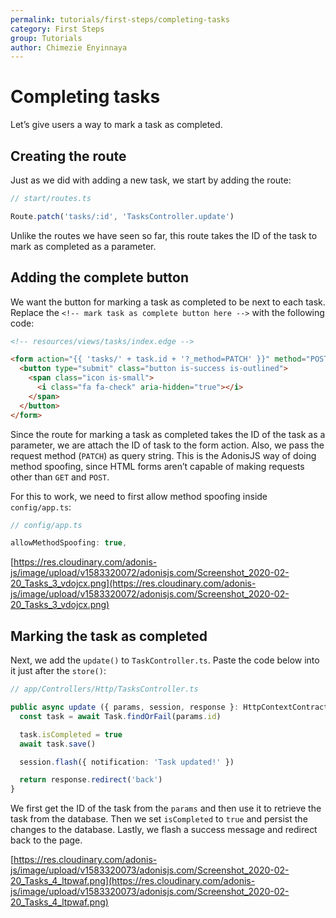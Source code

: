 ```yaml
---
permalink: tutorials/first-steps/completing-tasks
category: First Steps
group: Tutorials
author: Chimezie Enyinnaya
---
```


# Completing tasks

Let’s give users a way to mark a task as completed.

## Creating the route

Just as we did with adding a new task, we start by adding the route:

```ts
// start/routes.ts

Route.patch('tasks/:id', 'TasksController.update')
```

Unlike the routes we have seen so far, this route takes the ID of the task to mark as completed as a parameter.

## Adding the complete button

We want the button for marking a task as completed to be next to each task. Replace the `<!-- mark task as complete button here -->` with the following code:

```html
<!-- resources/views/tasks/index.edge -->

<form action="{{ 'tasks/' + task.id + '?_method=PATCH' }}" method="POST">
  <button type="submit" class="button is-success is-outlined">
    <span class="icon is-small">
      <i class="fa fa-check" aria-hidden="true"></i>
    </span>
  </button>
</form>
```

Since the route for marking a task as completed takes the ID of the task as a parameter, we are attach the ID of task to the form action. Also, we pass the request method (`PATCH`) as query string. This is the AdonisJS way of doing method spoofing, since HTML forms aren’t capable of making requests other than `GET` and `POST`.

For this to work, we need to first allow method spoofing inside `config/app.ts`:

```ts
// config/app.ts

allowMethodSpoofing: true,
```

[https://res.cloudinary.com/adonis-js/image/upload/v1583320072/adonisjs.com/Screenshot_2020-02-20_Tasks_3_vdojcx.png](https://res.cloudinary.com/adonis-js/image/upload/v1583320072/adonisjs.com/Screenshot_2020-02-20_Tasks_3_vdojcx.png)

## Marking the task as completed

Next, we add the `update()` to `TaskController.ts`. Paste the code below into it just after the `store()`:

```ts
// app/Controllers/Http/TasksController.ts

public async update ({ params, session, response }: HttpContextContract) {
  const task = await Task.findOrFail(params.id)

  task.isCompleted = true
  await task.save()

  session.flash({ notification: 'Task updated!' })

  return response.redirect('back')
}
```

We first get the ID of the task from the `params` and then use it to retrieve the task from the database. Then we set `isCompleted` to `true` and persist the changes to the database. Lastly, we flash a success message and redirect back to the page.

[https://res.cloudinary.com/adonis-js/image/upload/v1583320073/adonisjs.com/Screenshot_2020-02-20_Tasks_4_ltpwaf.png](https://res.cloudinary.com/adonis-js/image/upload/v1583320073/adonisjs.com/Screenshot_2020-02-20_Tasks_4_ltpwaf.png)
